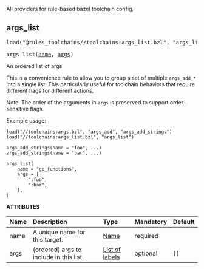 <!-- Generated with Stardoc: http://skydoc.bazel.build -->

All providers for rule-based bazel toolchain config.

<a id="args_list"></a>

## args_list

<pre>
load("@rules_toolchains//toolchains:args_list.bzl", "args_list")

args_list(<a href="#args_list-name">name</a>, <a href="#args_list-args">args</a>)
</pre>

An ordered list of args.

This is a convenience rule to allow you to group a set of multiple `args_add_*` into a
single list. This particularly useful for toolchain behaviors that require different flags for
different actions.

Note: The order of the arguments in `args` is preserved to support order-sensitive flags.

Example usage:
```
load("//toolchains:args.bzl", "args_add", "args_add_strings")
load("//toolchains:args_list.bzl", "args_list")

args_add_strings(name = "foo", ...)
args_add_strings(name = "bar", ...)

args_list(
    name = "gc_functions",
    args = [
        ":foo",
        ":bar",
    ],
)
```

**ATTRIBUTES**


| Name  | Description | Type | Mandatory | Default |
| :------------- | :------------- | :------------- | :------------- | :------------- |
| <a id="args_list-name"></a>name |  A unique name for this target.   | <a href="https://bazel.build/concepts/labels#target-names">Name</a> | required |  |
| <a id="args_list-args"></a>args |  (ordered) args to include in this list.   | <a href="https://bazel.build/concepts/labels">List of labels</a> | optional |  `[]`  |


